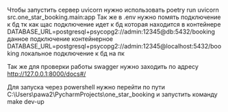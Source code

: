 Чтобы запустить сервер uvicorn нужно использовать 
poetry run uvicorn src.one_star_booking.main:app
Так же в .env нужно помять подключение к бд тк как щас подключение идет к бд которая находится в контейнере  
DATABASE_URL=postgresql+psycopg2://admin:12345@db:5432/booking данное подключение контейнерное 
DATABASE_URL=postgresql+psycopg2://admin:12345@localhost:5432/booking локальное подключение к бд на пк 

Так же для проверки работы swagger нужно заходить по адресу http://127.0.0.1:8000/docs#/
 

Для запуска через powershell нужно перейти по пути C:\Users\pawa2\PycharmProjects\one_star_booking
и запустить команду make dev-up


